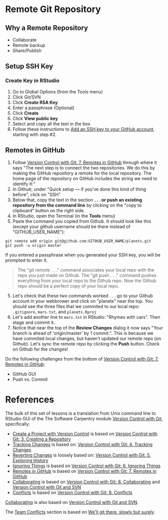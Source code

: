 
# Remote Git Repository

## Why a Remote Repository
* Collaborate
* Remote backup
* Share/Publish

## Setup SSH Key

### Create Key in RStudio
1. Go to Global Options (from the Tools menu)
2. Click Git/SVN
3. Click **Create RSA Key**
4. Enter a passphrase (Optional)
5. Click **Create**
6. Click **View public key**
7. Select and copy all the text in the box
8. Follow these instructions to
	[Add an SSH key to your GitHub account](https://help.github.com/articles/adding-a-new-ssh-key-to-your-github-account/), starting with step #2.

## Remotes in GitHub

1. Follow  [Version Control with Git: 7. Remotes in GitHub](http://swcarpentry.github.io/git-novice/07-github/) through where it says "The next step is to connect the two repositories. We do this by making the GitHub repository a remote for the local repository. The home page of the repository on GitHub includes the string we need to identify it:"
2. In Github, under "Quick setup — if you’ve done this kind of thing before", click on "SSH"
3. Below that, copy the text in the section **. . . or push an existing repository from the command line** by clicking on the "copy to clipboard" button on the right side.
3. In RStudio, open the Terminal (in the **Tools** menu)
4. Paste the command you copied from Github.  It should look like this (except your github username should be there instead of "GITHUB_USER_NAME"):
```
git remote add origin git@github.com:GITHUB_USER_NAME/planets.git
git push -u origin master
```
If you entered a passphrase when you generated your SSH key, you will be prompted to enter it.
> The "git remote . . ." command associates your local repo with the repo you just made on Github.  The "git push . . ." command pushes everything from your local repo to the Github repo. Now the Github repo should be a perfect copy of your local repo.

5. Let's check that these two commands worked . . . go to your Github account in your webbrower and click on "planets" near the top.  You should see the three files that we commited to our local repo: `.gitignore`, `mars.txt`, and `planets.Rproj`
6. Let's add another line to `mars.txt` in RStudio: "Rhymes with cars". Then stage and commit it.
7. Notice that near the top of the **Review Changes** dialog it now says "Your branch is ahead of 'origin/master' by 1 commit.".  This is because we have commited local changes, but haven't updated our remote repo (on Github).  Let's sync the remote repo by clicking the **Push** button.  Check on Github for the changes!

Do the following challenges from the bottom of [Version Control with Git: 7. Remotes in GitHub](http://swcarpentry.github.io/git-novice/07-github/):

  * GitHub GUI
  * Push vs. Commit



# References
The bulk of this set of lessons is a translation from Unix command line to RStudio GUI of the The Software Carpentry module [Version Control with Git](http://swcarpentry.github.io/git-novice/), specifically:

- [Create a Project with Version Control](#create-a-project-with-version-control) is based on [Version Control with Git: 3. Creating a Repository](http://swcarpentry.github.io/git-novice/03-create/)
- [Tracking Changes](#tracking-changes) is based on: [Version Control with Git: 4. Tracking Changes](http://swcarpentry.github.io/git-novice/04-changes/)
- [Reverting Changes](#reverting-changes) is loosely based on: [Version Control with Git: 5. Exploring History](http://swcarpentry.github.io/git-novice/05-history/)
- [Ignoring Things](#ignoring-things) is based on [Version Control with Git: 6. Ignoring Things](http://swcarpentry.github.io/git-novice/06-ignore/)
- [Remotes in GitHub](#remotes-in-github) is based on [Version Control with Git: 7. Remotes in GitHub](http://swcarpentry.github.io/git-novice/07-github/)
- [Collaborating](#collaborating) is based on [Version Control with Git: 8. Collaborating](http://swcarpentry.github.io/git-novice/08-collab/) and [Version Control with Git and SVN](https://support.rstudio.com/hc/en-us/articles/200532077-Version-Control-with-Git-and-SVN)
- [Conflicts](#conflicts) is based on [Version Control with Git: 8. Conflicts](http://swcarpentry.github.io/git-novice/09-conflict/)

[Collaborating](#collaborating) is also based on  [Version Control with Git and SVN](https://support.rstudio.com/hc/en-us/articles/200532077-Version-Control-with-Git-and-SVN).

The [Team Conflicts](#team-conflicts) section is based on [We'll git there, slowly but surely](https://github.com/mine-cetinkaya-rundel/github-class-sigcse-2018).
